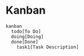 # Kanban

```mermaid
kanban
  todo[To Do]
  doing[Doing]
  done[Done]
    task1[Task Description]
```
